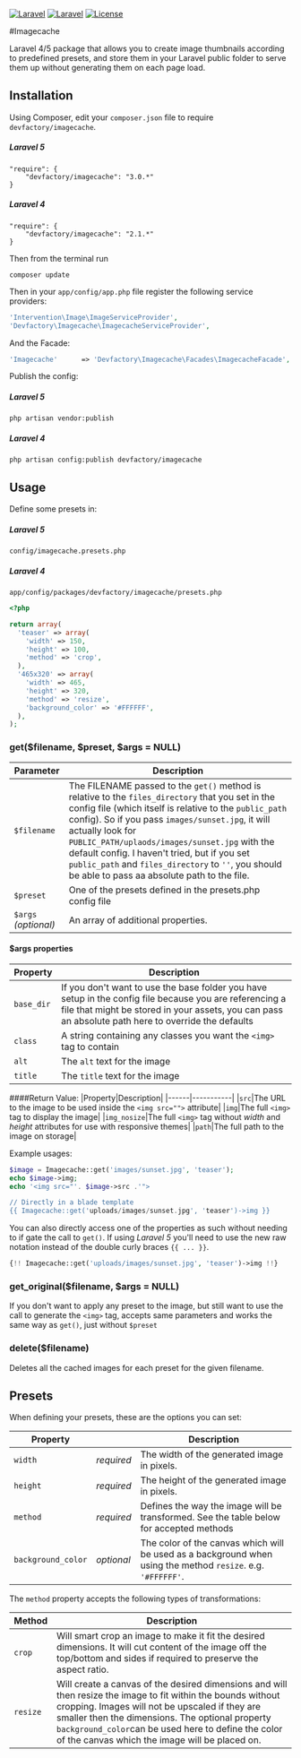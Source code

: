 [![Laravel](https://img.shields.io/badge/Laravel-4.0-orange.svg?style=flat-square)](http://laravel.com)
[![Laravel](https://img.shields.io/badge/Laravel-5.0-orange.svg?style=flat-square)](http://laravel.com)
[![License](http://img.shields.io/badge/license-MIT-brightgreen.svg?style=flat-square)](https://tldrlegal.com/license/mit-license)

#Imagecache

Laravel 4/5 package that allows you to create image thumbnails according to predefined presets, and store them in your Laravel public folder to serve them up without generating them on each page load.

## Installation

Using Composer, edit your `composer.json` file to require `devfactory/imagecache`.

##### Laravel 5

	"require": {
		"devfactory/imagecache": "3.0.*"
	}

##### Laravel 4

	"require": {
		"devfactory/imagecache": "2.1.*"
	}

Then from the terminal run

    composer update

Then in your `app/config/app.php` file register the following service providers:

```php
'Intervention\Image\ImageServiceProvider',
'Devfactory\Imagecache\ImagecacheServiceProvider',
```

And the Facade:

```php
'Imagecache'      => 'Devfactory\Imagecache\Facades\ImagecacheFacade',
```
Publish the config:

##### Laravel  5

    php artisan vendor:publish

##### Laravel 4

    php artisan config:publish devfactory/imagecache

## Usage

Define some presets in:

##### Laravel  5
`config/imagecache.presets.php`

##### Laravel  4
`app/config/packages/devfactory/imagecache/presets.php`

```php
<?php

return array(
  'teaser' => array(
    'width' => 150,
    'height' => 100,
    'method' => 'crop',
  ),
  '465x320' => array(
    'width' => 465,
    'height' => 320,
    'method' => 'resize',
    'background_color' => '#FFFFFF',
  ),
);
```

### get(\$filename, \$preset, \$args = NULL)

|Parameter|Description|
|------|-----------|
|`$filename`|The FILENAME passed to the `get()` method is relative to the `files_directory` that you set in the config file (which itself is relative to the `public_path` config). So if you pass `images/sunset.jpg`, it will actually look for `PUBLIC_PATH/uplaods/images/sunset.jpg` with the default config. I haven't tried, but if you set `public_path` and `files_directory` to `''`, you should be able to pass aa absolute path to the file.|
|`$preset`|One of the presets defined in the presets.php config file|
|`$args` *(optional)*|An array of additional properties.|

#### $args properties

|Property|Description|
|------|-----------|
|`base_dir`|If you don't want to use the base folder you have setup in the config file because you are referencing a file that might be stored in your assets, you can pass an absolute path here to override the defaults|
|`class`|A string containing any classes you want the `<img>` tag to contain|
|`alt`|The `alt` text for the image|
|`title`|The `title` text for the image|

####Return Value:
|Property|Description|
|------|-----------|
|`src`|The URL to the image to be used inside the `<img src="">` attribute|
|`img`|The full `<img>` tag to display the image|
|`img_nosize`|The full `<img>` tag without *width* and *height* attributes for use with responsive themes|
|`path`|The full path to the image on storage|

Example usages:

```php
$image = Imagecache::get('images/sunset.jpg', 'teaser');
echo $image->img;
echo '<img src="'. $image->src .'">

// Directly in a blade template
{{ Imagecache::get('uploads/images/sunset.jpg', 'teaser')->img }}
```
You can also directly access one of the properties as such without needing to if gate the call to `get()`. If using *Laravel 5* you'll need to use the new raw notation instead of the double curly braces `{{ ... }}`.

```php
{!! Imagecache::get('uploads/images/sunset.jpg', 'teaser')->img !!}
```

### get_original(\$filename, \$args = NULL)

If you don't want to apply any preset to the image, but still want to use the call to generate the `<img>` tag, accepts same parameters and works the same way as `get()`, just without `$preset`

### delete(\$filename)

Deletes all the cached images for each preset for the given filename.

## Presets

When defining your presets, these are the options you can set:

| Property || Description |
|--------|----|-------------|
|`width`|*required*|The width of the generated image in pixels.|
|`height`|*required*|The height of the generated image in pixels.|
|`method`|*required*|Defines the way the image will be transformed. See the table below for accepted methods|
|`background_color`|*optional*|The color of the canvas which will be used as a background when using the method `resize`. e.g. `'#FFFFFF'`.|

The `method` property accepts the following types of transformations:

|Method|Description|
|------|-----------|
|`crop`|Will smart crop an image to make it fit the desired dimensions. It will cut content of the image off the top/bottom and sides if required to preserve the aspect ratio.|
|`resize`|Will create a canvas of the desired dimensions and will then resize the image to fit within the bounds without cropping. Images will not be upscaled if they are smaller then the dimensions. The optional property `background_color`can be used here to define the color of the canvas which the image will be placed on.|
